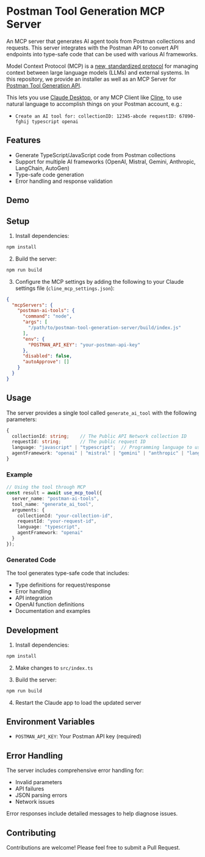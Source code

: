 # Postman Tool Generation MCP Server

An MCP server that generates AI agent tools from Postman collections and requests. This server integrates with the Postman API to convert API endpoints into type-safe code that can be used with various AI frameworks.

Model Context Protocol (MCP) is a [new, standardized protocol](https://modelcontextprotocol.io/introduction) for managing context between large language models (LLMs) and external systems. In this repository, we provide an installer as well as an MCP Server for [Postman Tool Generation API](https://api.getpostman.com/postbot/generations/tool).

This lets you use [Claude Desktop](https://claude.ai/download), or any MCP Client like [Cline](https://github.com/cline/cline), to use natural language to accomplish things on your Postman account, e.g.:

* `Create an AI tool for:
collectionID: 12345-abcde
requestID: 67890-fghij
typescript
openai`

## Features

- Generate TypeScript/JavaScript code from Postman collections
- Support for multiple AI frameworks (OpenAI, Mistral, Gemini, Anthropic, LangChain, AutoGen)
- Type-safe code generation
- Error handling and response validation

## Demo

<div align="center">
  <a href="https://youtu.be/G1O9ECYRk1M" alt="Demonstrating the newly-released MCP server to explore Postman Tool Generation API">
  </a>
</div>

## Setup

1. Install dependencies:
```bash
npm install
```

2. Build the server:
```bash
npm run build
```

3. Configure the MCP settings by adding the following to your Claude settings file (`cline_mcp_settings.json`):
```json
{
  "mcpServers": {
    "postman-ai-tools": {
      "command": "node",
      "args": [
        "/path/to/postman-tool-generation-server/build/index.js"
      ],
      "env": {
        "POSTMAN_API_KEY": "your-postman-api-key"
      },
      "disabled": false,
      "autoApprove": []
    }
  }
}
```

## Usage

The server provides a single tool called `generate_ai_tool` with the following parameters:

```typescript
{
  collectionId: string;    // The Public API Network collection ID
  requestId: string;       // The public request ID
  language: "javascript" | "typescript";  // Programming language to use
  agentFramework: "openai" | "mistral" | "gemini" | "anthropic" | "langchain" | "autogen";  // AI framework
}
```

### Example

```typescript
// Using the tool through MCP
const result = await use_mcp_tool({
  server_name: "postman-ai-tools",
  tool_name: "generate_ai_tool",
  arguments: {
    collectionId: "your-collection-id",
    requestId: "your-request-id",
    language: "typescript",
    agentFramework: "openai"
  }
});
```

### Generated Code

The tool generates type-safe code that includes:

- Type definitions for request/response
- Error handling
- API integration
- OpenAI function definitions
- Documentation and examples

## Development

1. Install dependencies:
```bash
npm install
```

2. Make changes to `src/index.ts`

3. Build the server:
```bash
npm run build
```

4. Restart the Claude app to load the updated server

## Environment Variables

- `POSTMAN_API_KEY`: Your Postman API key (required)

## Error Handling

The server includes comprehensive error handling for:
- Invalid parameters
- API failures
- JSON parsing errors
- Network issues

Error responses include detailed messages to help diagnose issues.

## Contributing

Contributions are welcome! Please feel free to submit a Pull Request.